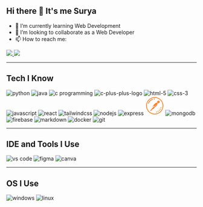 <!-- Hi there 👋 It's me Surya -->
<h2>Hi there 👋 It's me Surya</h2>
<ul>
  <li>🌱 I’m currently learning Web Development</li>
  <li>👯 I’m looking to collaborate as a Web Developer</li>
  <li>📫 How to reach me:</li>
</ul>
<a href="https://www.linkedin.com/in/surya-palanisamy-/">
  <img src="https://img.shields.io/badge/LinkedIn-0077B5?style=for-the-badge&logo=linkedin&logoColor=white" />
</a>
<a href="https://www.instagram.com/surya_palanisamy28?igsh=eG1nbTN6eHAwazR2">
  <img src="https://img.shields.io/badge/Instagram-0077B5?style=for-the-badge&logo=instagram&logoColor=pink" />
</a>

<hr />

<!-- Tech I Know -->
<h2>Tech I Know</h2>
<div>
  <img height="50" width="50" src="https://img.icons8.com/color/50/000000/python.png" alt="python" />
  <img height="50" width="50" src="https://img.icons8.com/color/50/java-coffee-cup-logo--v1.png" alt="java" />
  <img height="50" width="50" src="https://img.icons8.com/color/50/000000/c-programming.png" alt="c programming" />
  <img width="50" height="50" src="https://img.icons8.com/color/100/c-plus-plus-logo.png" alt="c-plus-plus-logo"/>
  <img height="50" width="50" src="https://img.icons8.com/color/50/000000/html-5.png" alt="html-5" />
  <img height="50" width="50" src="https://img.icons8.com/color/50/css3.png" alt="css-3" />
  <img height="50" width="50" src="https://img.icons8.com/color/50/javascript.png" alt="javascript" />
  <img height="50" width="50" src="https://img.icons8.com/color/50/000000/react-native.png" alt="react" />
  <img height="50" width="50" src="https://img.icons8.com/color/50/tailwind_css.png" alt="tailwindcss" />
  <img height="50" width="50" src="https://img.icons8.com/color/50/000000/nodejs.png" alt="nodejs" />
  <img height="50" width="50" src="https://img.icons8.com/nolan/50/express-js.png" alt="express" />
  <img width="50" height="50" src="postman-api.svg" alt="postman-api"/>
  <img height="50" width="50" src="https://img.icons8.com/color/50/mongo-db.png" alt="mongodb" />
  <img height="50" width="50" src="https://img.icons8.com/color/50/google-firebase-console.png" alt="firebase" />
  <img height="50" width="50" src="https://img.icons8.com/nolan/50/markdown.png" alt="markdown" />
  <img height="50" width="50" src="https://img.icons8.com/color/50/000000/docker.png" alt="docker" />
  <img height="50" width="50" src="https://img.icons8.com/color/50/000000/git.png" alt="git" />
  
</div>

<hr />

<!-- IDE and Tools I Use -->
<h2>IDE and Tools I Use</h2>
<div>
  <img height="50" width="50" src="https://img.icons8.com/color/50/000000/visual-studio-code-2019.png" alt="vs code" />
   <img height="50" width="50" src="https://img.icons8.com/color/50/figma--v1.png" alt="figma" />
   <img height="50" width="50" src="https://img.icons8.com/fluency/48/canva.png" alt="canva" />
  
</div>

<hr />

<!-- OS I Use -->
<h2>OS I Use</h2>
<div>
  <img height="50" width="50" src="https://img.icons8.com/fluency/50/windows-11.png" alt="windows" />
  <img height="50" width="50" src="https://img.icons8.com/color/50/linux--v1.png" alt="linux" />
</div>
